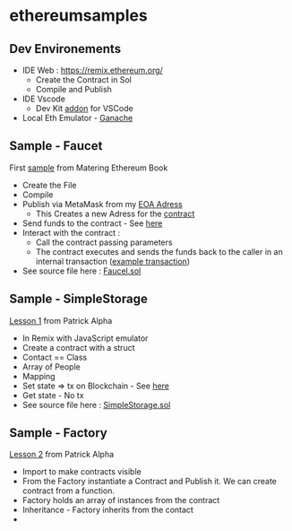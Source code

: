 # ethereumsamples

## Dev Environements 
- IDE Web : https://remix.ethereum.org/
  - Create the Contract in Sol
  - Compile and Publish
- IDE Vscode 
  -  Dev Kit [addon](https://marketplace.visualstudio.com/items?itemName=AzBlockchain.azure-blockchain
  ) for VSCode 
- Local Eth Emulator - [Ganache](https://www.trufflesuite.com/ganache)

## Sample - Faucet

First [sample](https://github.com/ethereumbook/ethereumbook/tree/develop/code/Solidity) from Matering Ethereum Book 
- Create the File
- Compile 
- Publish via MetaMask from my [EOA Adress](https://ropsten.etherscan.io/address/0x58a8a0c811c21d7a87a27e44df84336208af8e80)
  - This Creates a new Adress for the [contract](https://ropsten.etherscan.io/address/0x92dbe5d3b2b881a3286ac9ef933baa681ac053ba)
- Send funds to the contract - See [here](https://ropsten.etherscan.io/tx/0x755969dcf23e0364ef375209692aa74acc0fe5dae1cda1bab8c5c8306bb8072d)
- Interact with the contract :  
  - Call the contract passing parameters
  - The contract executes and sends the funds back to the caller in an internal transaction ([example transaction](https://ropsten.etherscan.io/tx/0xb0d9f485140667b0b2f7ce4eb1bbcffced3b1c645a8f0e93790dbbfcdb6acce0))
- See source file here : [Faucel.sol](./SimpleStorage/../Faucet/faucet.sol)

## Sample - SimpleStorage
[Lesson 1](https://github.com/smartcontractkit/full-blockchain-solidity-course-py#lesson-1-welcome-to-remix-simple-storage) from Patrick Alpha 
- In Remix with JavaScript emulator
- Create a contract with a struct
- Contact == Class
- Array of People
- Mapping 
- Set state => tx on Blockchain - See [here](https://rinkeby.etherscan.io/address/0xff21db2a4aef454b79c4ff772c546d97b466ef84)
- Get state - No tx
- See source file here : [SimpleStorage.sol](./SimpleStorage/SimpleStorage.sol)

## Sample - Factory
[Lesson 2](https://github.com/smartcontractkit/full-blockchain-solidity-course-py#lesson-2-storage-factory) from Patrick Alpha
- Import to make contracts visible
- From the Factory instantiate a Contract and Publish it. We can create contract from a function.
- Factory holds an array of instances from the contract
- Inheritance - Factory inherits from the contact
- 